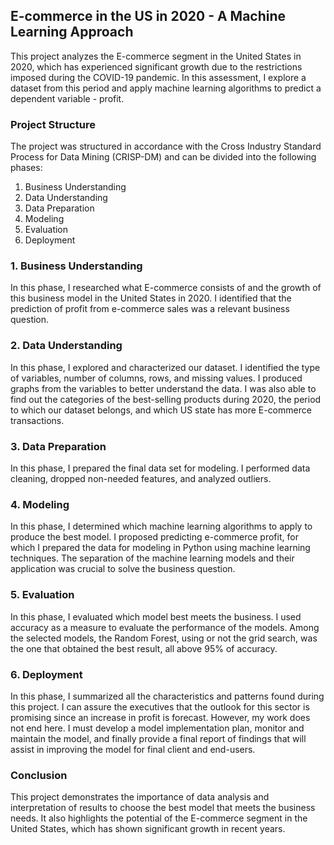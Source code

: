 ## E-commerce in the US in 2020 - A Machine Learning Approach
This project analyzes the E-commerce segment in the United States in 2020, which has experienced significant growth due to the restrictions imposed during the COVID-19 pandemic. In this assessment, I explore a dataset from this period and apply machine learning algorithms to predict a dependent variable - profit.

### Project Structure
The project was structured in accordance with the Cross Industry Standard Process for Data Mining (CRISP-DM) and can be divided into the following phases:

1. Business Understanding
2. Data Understanding
3. Data Preparation
4. Modeling
5. Evaluation
6. Deployment

### 1. Business Understanding
In this phase, I researched what E-commerce consists of and the growth of this business model in the United States in 2020. I identified that the prediction of profit from e-commerce sales was a relevant business question.

### 2. Data Understanding
In this phase, I explored and characterized our dataset. I identified the type of variables, number of columns, rows, and missing values. I produced graphs from the variables to better understand the data. I was also able to find out the categories of the best-selling products during 2020, the period to which our dataset belongs, and which US state has more E-commerce transactions.

### 3. Data Preparation
In this phase, I prepared the final data set for modeling. I performed data cleaning, dropped non-needed features, and analyzed outliers.

### 4. Modeling
In this phase, I determined which machine learning algorithms to apply to produce the best model. I proposed predicting e-commerce profit, for which I prepared the data for modeling in Python using machine learning techniques. The separation of the machine learning models and their application was crucial to solve the business question.

### 5. Evaluation
In this phase, I evaluated which model best meets the business. I used accuracy as a measure to evaluate the performance of the models. Among the selected models, the Random Forest, using or not the grid search, was the one that obtained the best result, all above 95% of accuracy.

### 6. Deployment
In this phase, I summarized all the characteristics and patterns found during this project. I can assure the executives that the outlook for this sector is promising since an increase in profit is forecast. However, my work does not end here. I must develop a model implementation plan, monitor and maintain the model, and finally provide a final report of findings that will assist in improving the model for final client and end-users.

### Conclusion
This project demonstrates the importance of data analysis and interpretation of results to choose the best model that meets the business needs. It also highlights the potential of the E-commerce segment in the United States, which has shown significant growth in recent years.

